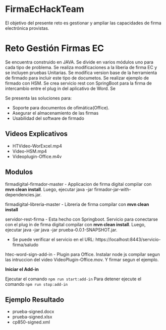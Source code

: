 # FirmaEcHackTeam
El objetivo del presente reto es gestionar y ampliar las capacidades de firma electrónica provistas.

# Reto Gestión Firmas EC
Se encuentra construido en JAVA. Se divide en varios módulos uno para cada tipo de problema. Se realiza modificaciones a la liberia de firma EC y se incluyen pruebas Unitarias. Se modifica version base de la herramienta de firmado para incluir este tipo de documetos. Se realizar ejemplo de firmado con HSM. Se crea servicio rest con SpringBoot para la firma de intercambio entre el plug in del aplicativo de Word. Se 

Se presenta las soluciones para:

  - Soporte para documentos de ofimática(Office).
  - Asegurar el almacenamiento de las firmas
  - Usabilidad del software de firmado

## Videos Explicativos

  - HTVideo-WorExcel.mp4
  - Video-HSM.mp4
  - Videoplugin-Office.m4v
  
## Modulos

firmadigital-firmador-master - Applicacion de firma digital compilar con **mvn clean install**. Luego, ejecutar java -jar firmador-jar-with-dependencies.jar.

firmadigital-libreria-master - Libreria de firma compilar con **mvn clean install**

servidor-rest-firma - Esta hecho con Springboot. Servicio para conectarse con el plug in de firma digital compilar con **mvn clean install**. Luego, ejecutar java -jar java -jar prueba-0.0.1-SNAPSHOT.jar.

  - Se puede verificar el servicio en el URL: https://localhost:8443/servicio-firma/saludo

htec-word-sign-add-in - Plugin para Office. Instalar node js compilar segun las intruccion del video VideoPlugin-Office.mov. Y firmar segun el ejemplo.

**Iniciar el Add-in**

Ejecutar el comando `npm run start:add-in` 
Para detener ejecute el comando `npm run stop:add-in`


## Ejemplo Resultado

  - prueba-signed.docx
  - prueba-signed.xlsx
  - cp850-signed.xml
  
